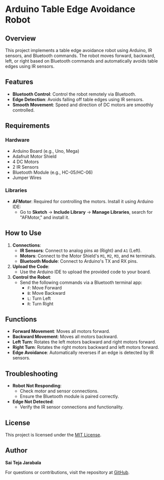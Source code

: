 # Arduino Table Edge Avoidance Robot

## Overview
This project implements a table edge avoidance robot using Arduino, IR sensors, and Bluetooth commands. The robot moves forward, backward, left, or right based on Bluetooth commands and automatically avoids table edges using IR sensors.

## Features
- **Bluetooth Control**: Control the robot remotely via Bluetooth.
- **Edge Detection**: Avoids falling off table edges using IR sensors.
- **Smooth Movement**: Speed and direction of DC motors are smoothly controlled.

## Requirements
### Hardware
- Arduino Board (e.g., Uno, Mega)
- Adafruit Motor Shield
- 4 DC Motors
- 2 IR Sensors
- Bluetooth Module (e.g., HC-05/HC-06)
- Jumper Wires

### Libraries
- **AFMotor**: Required for controlling the motors. Install it using Arduino IDE:
  - Go to **Sketch** → **Include Library** → **Manage Libraries**, search for "AFMotor," and install it.

## How to Use
1. **Connections**:
   - **IR Sensors**: Connect to analog pins `A0` (Right) and `A1` (Left).
   - **Motors**: Connect to the Motor Shield's `M1`, `M2`, `M3`, and `M4` terminals.
   - **Bluetooth Module**: Connect to Arduino's TX and RX pins.
2. **Upload the Code**:
   - Use the Arduino IDE to upload the provided code to your board.
3. **Control the Robot**:
   - Send the following commands via a Bluetooth terminal app:
     - `F`: Move Forward
     - `B`: Move Backward
     - `L`: Turn Left
     - `R`: Turn Right

## Functions
- **Forward Movement**: Moves all motors forward.
- **Backward Movement**: Moves all motors backward.
- **Left Turn**: Rotates the left motors backward and right motors forward.
- **Right Turn**: Rotates the right motors backward and left motors forward.
- **Edge Avoidance**: Automatically reverses if an edge is detected by IR sensors.

## Troubleshooting
- **Robot Not Responding**:
  - Check motor and sensor connections.
  - Ensure the Bluetooth module is paired correctly.
- **Edge Not Detected**:
  - Verify the IR sensor connections and functionality.

## License
This project is licensed under the [MIT License](./LICENSE).

## Author
**Sai Teja Jarabala**

For questions or contributions, visit the repository at [GitHub](https://github.com/jsaiteja2001).
